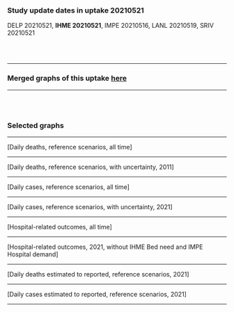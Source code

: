 ### Study update dates in uptake 20210521

DELP 20210521, **IHME 20210521**, IMPE 20210516, LANL 20210519, SRIV 20210521 


<br/><br/>
****

### Merged graphs of this uptake [here]()


****

<br/><br/>


### Selected graphs

****

[Daily deaths, reference scenarios, all time]

****

[Daily deaths, reference scenarios, with uncertainty, 2011]

****

[Daily cases, reference scenarios, all time]

****

[Daily cases, reference scenarios, with uncertainty, 2021]

****

[Hospital-related outcomes, all time]
****

[Hospital-related outcomes, 2021, without IHME Bed need and IMPE Hospital demand]
****

[Daily deaths estimated to reported, reference scenarios, 2021]

****

[Daily cases estimated to reported, reference scenarios, 2021]

****

